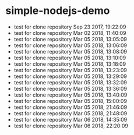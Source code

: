 # simple-nodejs-demo
* test for clone repository Sep 23 2017, 19:22:09
* test for clone repository Mar 02 2018, 11:40:09
* test for clone repository Mar 05 2018, 13:05:09
* test for clone repository Mar 05 2018, 13:06:09
* test for clone repository Mar 05 2018, 13:08:09
* test for clone repository Mar 05 2018, 13:10:09
* test for clone repository Mar 05 2018, 13:18:09
* test for clone repository Mar 05 2018, 13:23:09
* test for clone repository Mar 05 2018, 13:29:09
* test for clone repository Mar 05 2018, 13:32:09
* test for clone repository Mar 05 2018, 13:36:09
* test for clone repository Mar 05 2018, 13:40:09
* test for clone repository Mar 05 2018, 15:00:09
* test for clone repository Mar 05 2018, 21:46:09
* test for clone repository Mar 05 2018, 21:48:09
* test for clone repository Mar 06 2018, 14:35:09
* test for clone repository Mar 06 2018, 22:20:09

